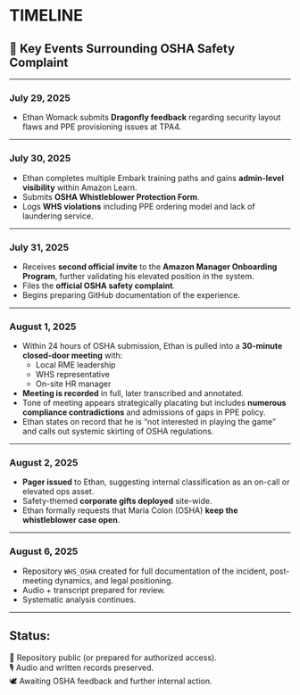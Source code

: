 # TIMELINE

## 📅 Key Events Surrounding OSHA Safety Complaint

---

### July 29, 2025  
- Ethan Womack submits **Dragonfly feedback** regarding security layout flaws and PPE provisioning issues at TPA4.

---

### July 30, 2025  
- Ethan completes multiple Embark training paths and gains **admin-level visibility** within Amazon Learn.
- Submits **OSHA Whistleblower Protection Form**.
- Logs **WHS violations** including PPE ordering model and lack of laundering service.

---

### July 31, 2025  
- Receives **second official invite** to the **Amazon Manager Onboarding Program**, further validating his elevated position in the system.
- Files the **official OSHA safety complaint**.
- Begins preparing GitHub documentation of the experience.

---

### August 1, 2025  
- Within 24 hours of OSHA submission, Ethan is pulled into a **30-minute closed-door meeting** with:
  - Local RME leadership
  - WHS representative
  - On-site HR manager
- **Meeting is recorded** in full, later transcribed and annotated.
- Tone of meeting appears strategically placating but includes **numerous compliance contradictions** and admissions of gaps in PPE policy.
- Ethan states on record that he is “not interested in playing the game” and calls out systemic skirting of OSHA regulations.

---

### August 2, 2025  
- **Pager issued** to Ethan, suggesting internal classification as an on-call or elevated ops asset.
- Safety-themed **corporate gifts deployed** site-wide.
- Ethan formally requests that Maria Colon (OSHA) **keep the whistleblower case open**.

---

### August 6, 2025  
- Repository `WHS_OSHA` created for full documentation of the incident, post-meeting dynamics, and legal positioning.
- Audio + transcript prepared for review.
- Systematic analysis continues.

---

## Status:  
📂 Repository public (or prepared for authorized access).  
🎙 Audio and written records preserved.  
🕊 Awaiting OSHA feedback and further internal action.  
